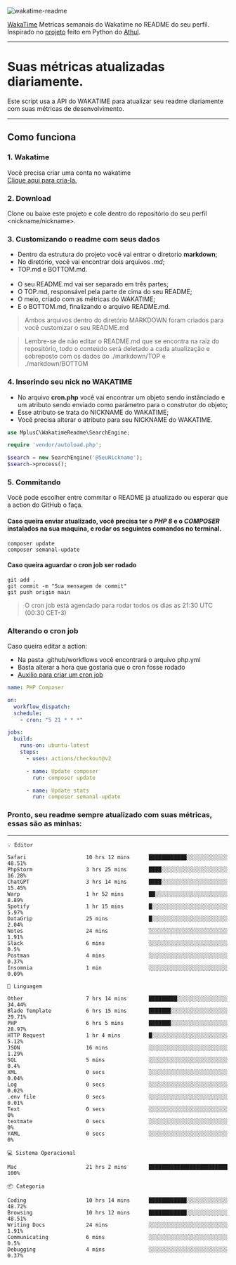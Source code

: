 ![wakatime-readme](https://socialify.git.ci/bymatheus/wakatime-readme/image?description=1&descriptionEditable=M%C3%A9tricas%20semanais%20do%20Wakatime%20no%20seu%20README%20de%20perfil.&font=KoHo&forks=1&language=1&owner=1&pattern=Signal&stargazers=1&theme=Dark)

[WakaTime](https://wakatime.com) Metricas semanais do Wakatime no README do seu perfil. <br>
Inspirado no [projeto](https://github.com/athul/waka-readme) feito em Python do [Athul](https://github.com/athul).
___

# Suas métricas atualizadas diariamente.
Este script usa a API do WAKATIME para atualizar seu readme diariamente com suas métricas de desenvolvimento.

___

## Como funciona

### 1. Wakatime
Você precisa criar uma conta no wakatime <br>
[Clique aqui para cria-la.](https://wakatime.com) 

### 2. Download
Clone ou baixe este projeto e cole dentro do repositório do seu perfil <nickname/nickname>.

### 3. Customizando o readme com seus dados
- Dentro da estrutura do projeto você vai entrar o diretorio **markdown**;  
- No diretório, você vai encontrar dois arquivos *.md*;
- TOP.md e BOTTOM.md.
<br><br>
- O seu README.md vai ser separado em três partes; 
- O TOP.md, responsável pela parte de cima do seu README;
- O meio, criado com as métricas do WAKATIME;
- E o BOTTOM.md, finalizando o arquivo README.md.<br>

> Ambos arquivos dentro do diretório MARKDOWN foram criados para você customizar o seu README.md

> Lembre-se de não editar o README.md que se encontra na raiz do repositório, todo o conteúdo será deletado a cada atualização e sobreposto com os dados do ./markdown/TOP e ./markdown/BOTTOM

### 4. Inserindo seu nick no WAKATIME
- No arquivo **cron.php** você vai encontrar um objeto sendo instânciado e um atributo sendo enviado como parâmetro para o construtor do objeto;
- Esse atributo se trata do NICKNAME do WAKATIME;
- Você precisa alterar o atributo para seu NICKNAME do WAKATIME.

```php
use MplusC\WakatimeReadme\SearchEngine;

require 'vendor/autoload.php';

$search = new SearchEngine('@SeuNickname');
$search->process();
```

### 5. Commitando
Você pode escolher entre commitar o README já atualizado ou esperar que a action do GitHub o faça. <br>

#### Caso queira enviar atualizado, você precisa ter o *PHP 8* e o *COMPOSER* instalados na sua maquina, e rodar os seguintes comandos no terminal.
```composer
composer update
composer semanal-update 
```

#### Caso queira aguardar o cron job ser rodado 
```git 
git add .
git commit -m "Sua mensagem de commit"
git push origin main
```

>O cron job está agendado para rodar todos os dias as 21:30 UTC (00:30 CET-3) 

### Alterando o cron job
Caso queira editar a action:

- Na pasta .github/workflows você encontrará o arquivo php.yml
- Basta alterar a hora que gostaria que o cron fosse rodado
- [Auxilio para criar um cron job](https://crontab.guru)

```yml
name: PHP Composer

on:
  workflow_dispatch:
  schedule:
    - cron: "5 21 * * *"

jobs:
  build:
    runs-on: ubuntu-latest
    steps:
      - uses: actions/checkout@v2

      - name: Update composer
        run: composer update

      - name: Update stats
        run: composer semanal-update
```

### Pronto, seu readme sempre atualizado com suas métricas, essas são as minhas:

___
```text
💡 Editor

Safari                   10 hrs 12 mins      ████████████░░░░░░░░░░░░░     48.51%
PhpStorm                 3 hrs 25 mins       ████░░░░░░░░░░░░░░░░░░░░░     16.28%
ChatGPT                  3 hrs 14 mins       ████░░░░░░░░░░░░░░░░░░░░░     15.45%
Warp                     1 hr 52 mins        ██░░░░░░░░░░░░░░░░░░░░░░░      8.89%
Spotify                  1 hr 15 mins        █░░░░░░░░░░░░░░░░░░░░░░░░      5.97%
DataGrip                 25 mins             █░░░░░░░░░░░░░░░░░░░░░░░░      2.04%
Notes                    24 mins             ░░░░░░░░░░░░░░░░░░░░░░░░░      1.91%
Slack                    6 mins              ░░░░░░░░░░░░░░░░░░░░░░░░░       0.5%
Postman                  4 mins              ░░░░░░░░░░░░░░░░░░░░░░░░░      0.37%
Insomnia                 1 min               ░░░░░░░░░░░░░░░░░░░░░░░░░      0.09%
```
```text
💬 Linguagem

Other                    7 hrs 14 mins       █████████░░░░░░░░░░░░░░░░     34.44%
Blade Template           6 hrs 15 mins       ███████░░░░░░░░░░░░░░░░░░     29.71%
PHP                      6 hrs 5 mins        ███████░░░░░░░░░░░░░░░░░░     28.97%
HTTP Request             1 hr 4 mins         █░░░░░░░░░░░░░░░░░░░░░░░░      5.12%
JSON                     16 mins             ░░░░░░░░░░░░░░░░░░░░░░░░░      1.29%
SQL                      5 mins              ░░░░░░░░░░░░░░░░░░░░░░░░░       0.4%
XML                      0 secs              ░░░░░░░░░░░░░░░░░░░░░░░░░      0.04%
Log                      0 secs              ░░░░░░░░░░░░░░░░░░░░░░░░░      0.02%
.env file                0 secs              ░░░░░░░░░░░░░░░░░░░░░░░░░      0.01%
Text                     0 secs              ░░░░░░░░░░░░░░░░░░░░░░░░░         0%
textmate                 0 secs              ░░░░░░░░░░░░░░░░░░░░░░░░░         0%
YAML                     0 secs              ░░░░░░░░░░░░░░░░░░░░░░░░░         0%
```
```text
💻 Sistema Operacional

Mac                      21 hrs 2 mins       █████████████████████████       100%
```
```text
📦 Categoria

Coding                   10 hrs 14 mins      ████████████░░░░░░░░░░░░░     48.72%
Browsing                 10 hrs 12 mins      ████████████░░░░░░░░░░░░░     48.51%
Writing Docs             24 mins             ░░░░░░░░░░░░░░░░░░░░░░░░░      1.91%
Communicating            6 mins              ░░░░░░░░░░░░░░░░░░░░░░░░░       0.5%
Debugging                4 mins              ░░░░░░░░░░░░░░░░░░░░░░░░░      0.37%
```
